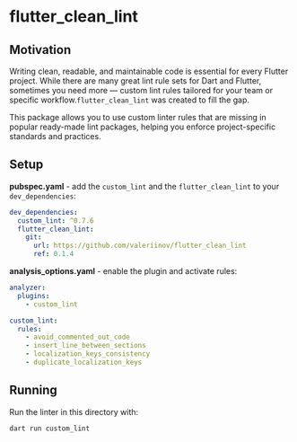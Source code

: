 # flutter_clean_lint

## Motivation

Writing clean, readable, and maintainable code is essential for every Flutter project.
While there are many great lint rule sets for Dart and Flutter, sometimes you need more — custom
lint rules tailored for your team or specific workflow.`flutter_clean_lint` was created to fill the
gap.

This package allows you to use custom linter rules that are missing in popular ready-made lint
packages, helping you enforce project-specific standards and practices.

## Setup

**pubspec.yaml** - add the `custom_lint` and the `flutter_clean_lint` to your `dev_dependencies`:

```yaml
dev_dependencies:
  custom_lint: ^0.7.6
  flutter_clean_lint:
    git:
      url: https://github.com/valeriinov/flutter_clean_lint
      ref: 0.1.4
```

**analysis_options.yaml** - enable the plugin and activate rules:

```yaml
analyzer:
  plugins:
    - custom_lint

custom_lint:
  rules:
    - avoid_commented_out_code
    - insert_line_between_sections
    - localization_keys_consistency
    - duplicate_localization_keys
```

## Running

Run the linter in this directory with:

```bash
dart run custom_lint
```